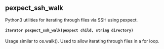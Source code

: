 ## pexpect_ssh_walk

Python3 utilities for iterating through files via SSH using pexpect.

#### `iterator pexpect_ssh_walk(pexpect child, string directory)`

Usage similar to os.walk().  Used to allow iterating through files in a for loop.
